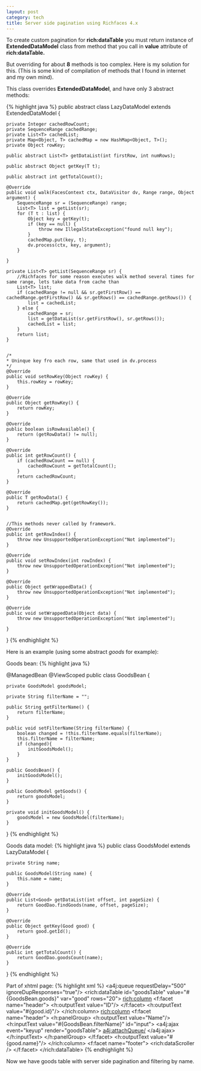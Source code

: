 ```yaml
---
layout: post
category: tech
title: Server side pagination using Richfaces 4.x
---
```


To create custom pagination for __rich:dataTable__ you must return instance of __ExtendedDataModel__ class from method that you call in __value__ attribute of __rich:dataTable.__

But overriding for about __8__ methods is too complex. Here is my solution for this. (This is some kind of compilation of methods that I found in internet and my own mind).


This class overrides __ExtendedDataModel__, and have only 3 abstract methods:

{% highlight java %}
public abstract class LazyDataModel<T> extends ExtendedDataModel<T> {
 
    private Integer cachedRowCount;
    private SequenceRange cachedRange;
    private List<T> cachedList;
    private Map<Object, T> cachedMap = new HashMap<Object, T>();
    private Object rowKey;
 
    public abstract List<T> getDataList(int firstRow, int numRows);
 
    public abstract Object getKey(T t);
 
    public abstract int getTotalCount();
 
    @Override
    public void walk(FacesContext ctx, DataVisitor dv, Range range, Object argument) {
        SequenceRange sr = (SequenceRange) range;
        List<T> list = getList(sr);
        for (T t : list) {
            Object key = getKey(t);
            if (key == null) {
                throw new IllegalStateException("found null key");
            }
            cachedMap.put(key, t);
            dv.process(ctx, key, argument);
        }
 
    }
 
    private List<T> getList(SequenceRange sr) {
        //Richfaces for some reason executes walk method several times for same range, lets take data from cache than
        List<T> list;
        if (cachedRange != null && sr.getFirstRow() == cachedRange.getFirstRow() && sr.getRows() == cachedRange.getRows()) {
            list = cachedList;
        } else {
            cachedRange = sr;
            list = getDataList(sr.getFirstRow(), sr.getRows());
            cachedList = list;
        }
        return list;
    }
 
 
    /*
    * Uninque key fro each row, same that used in dv.process
    */
    @Override
    public void setRowKey(Object rowKey) {
        this.rowKey = rowKey;
    }
 
    @Override
    public Object getRowKey() {
        return rowKey;
    }
 
    @Override
    public boolean isRowAvailable() {
        return (getRowData() != null);
    }
 
    @Override
    public int getRowCount() {
        if (cachedRowCount == null) {
            cachedRowCount = getTotalCount();
        }
        return cachedRowCount;
    }
 
    @Override
    public T getRowData() {
        return cachedMap.get(getRowKey());
    }
 
 
    //This methods never called by framework.
    @Override
    public int getRowIndex() {
        throw new UnsupportedOperationException("Not implemented");
    }
 
    @Override
    public void setRowIndex(int rowIndex) {
        throw new UnsupportedOperationException("Not implemented");
    }
 
    @Override
    public Object getWrappedData() {
        throw new UnsupportedOperationException("Not implemented");
    }
 
    @Override
    public void setWrappedData(Object data) {
        throw new UnsupportedOperationException("Not implemented");
 
    }
}
{% endhighlight %}

Here is an example (using some abstract _goods_ for example):

Goods bean:
{% highlight java %}

@ManagedBean
@ViewScoped
public class GoodsBean {
 
    private GoodsModel goodsModel;
 
    private String filterName = "";
 
    public String getFilterName() {
        return filterName;
    }
 
    public void setFilterName(String filterName) {
        boolean changed = !this.filterName.equals(filterName);
        this.filterName = filterName;
        if (changed){
            initGoodsModel();
        }
    }
 
    public GoodsBean() {
        initGoodsModel();
    }
 
    public GoodsModel getGoods() {
        return goodsModel;
    }
 
    private void initGoodsModel() {
        goodsModel = new GoodsModel(filterName);
    }
}
{% endhighlight %}

Goods data model:
{% highlight java %}
public class GoodsModel extends LazyDataModel<Good> {
 
    private String name;
 
    public GoodsModel(String name) {
        this.name = name;
    }
 
    @Override
    public List<Good> getDataList(int offset, int pageSize) {
        return GoodDao.findGoods(name, offset, pageSize);
    }
 
    @Override
    public Object getKey(Good good) {
        return good.getId();
    }
 
    @Override
    public int getTotalCount() {
        return GoodDao.goodsCount(name);
    }
}
{% endhighlight %}

Part of xhtml page:
{% highlight xml %}
<a4j:queue requestDelay="500" ignoreDupResponses="true"/>
<rich:dataTable id="goodsTable" value="#{GoodsBean.goods}" var="good" rows="20">
     <rich:column>
         <f:facet name="header">
             <h:outputText value="ID"/>
         </f:facet>
         <h:outputText value="#{good.id}"/>
     </rich:column>
     <rich:column>
         <f:facet name="header">
           <h:panelGroup>
               <h:outputText value="Name"/>
               <br/>
               <h:inputText value="#{GoodsBean.filterName}" id="input">
                   <a4j:ajax event="keyup" render="goodsTable">
                       <a4j:attachQueue/>
                   </a4j:ajax>
               </h:inputText>
           </h:panelGroup>
         </f:facet>
         <h:outputText value="#{good.name}"/>
     </rich:column>
     <f:facet name="footer">
         <rich:dataScroller />
     </f:facet>
 </rich:dataTable>
{% endhighlight %}

Now we have goods table with server side pagination and filtering by name.